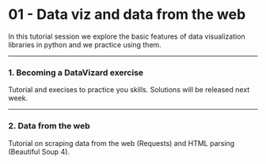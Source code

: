 # 01 - Data viz and data from the web

In this tutorial session we explore the basic features of data visualization libraries in python and we practice using them.

---

### 1. Becoming a DataVizard exercise

Tutorial and execises to practice you skills. Solutions will be released next week.

---
### 2. Data from the web

Tutorial on scraping data from the web (Requests) and HTML parsing (Beautiful Soup 4).
